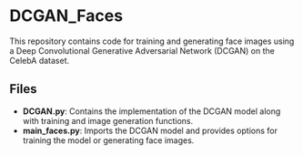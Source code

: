 # DCGAN_Faces

This repository contains code for training and generating face images using a Deep Convolutional Generative Adversarial Network (DCGAN) on the CelebA dataset.

## Files

- **DCGAN.py**: Contains the implementation of the DCGAN model along with training and image generation functions.
- **main_faces.py**: Imports the DCGAN model and provides options for training the model or generating face images.
